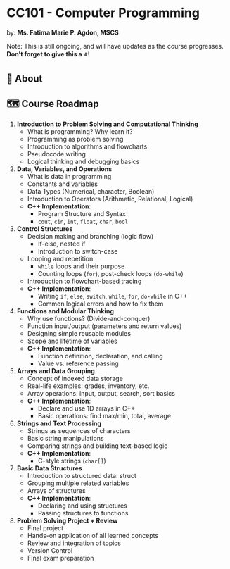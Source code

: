 # CC101 - Computer Programming
by: **Ms. Fatima Marie P. Agdon, MSCS**

Note: This is still ongoing, and will have updates as the course progresses. **Don't forget to give this a ⭐!**

## 💭 About

## 🗺️ Course Roadmap
1. **Introduction to Problem Solving and Computational Thinking**
    - What is programming? Why learn it?
    - Programming as problem solving
    - Introduction to algorithms and flowcharts
    - Pseudocode writing
    - Logical thinking and debugging basics
2. **Data, Variables, and Operations**
    - What is data in programming
    - Constants and variables
    - Data Types (Numerical, character, Boolean)
    - Introduction to Operators (Arithmetic, Relational, Logical)
    - **C++ Implementation**:
        - Program Structure and Syntax
        - ```cout```, ```cin```, ```int```, ```float```, ```char```, ```bool```
3. **Control Structures**
    - Decision making and branching (logic flow)
        - If-else, nested if
        - Introduction to switch-case
    - Looping and repetition
        - ```while``` loops and their purpose
        - Counting loops (```for```), post-check loops (```do-while```)
    - Introduction to flowchart-based tracing
    - **C++ Implementation**:
        - Writing ```if```, ```else```, ```switch```, ```while```, ```for```, ```do-while``` in C++
        - Common logical errors and how to fix them
4. **Functions and Modular Thinking**
    - Why use functions? (Divide-and-conquer)
    - Function input/output (parameters and return values)
    - Designing simple reusable modules
    - Scope and lifetime of variables
    - **C++ Implementation**:
        - Function definition, declaration, and calling
        - Value vs. reference passing
5. **Arrays and Data Grouping**
    - Concept of indexed data storage
    - Real-life examples: grades, inventory, etc.
    - Array operations: input, output, search, sort basics
    - **C++ Implementation**:
        - Declare and use 1D arrays in C++
        - Basic operations: find max/min, total, average
6. **Strings and Text Processing**
    - Strings as sequences of characters
    - Basic string manipulations
    - Comparing strings and building text-based logic
    - **C++ Implementation**:
        - C-style strings (```char[]```)
7. **Basic Data Structures**
    - Introduction to structured data: struct
    - Grouping multiple related variables
    - Arrays of structures
    - **C++ Implementation**:
        - Declaring and using structures
        - Passing structures to functions
8. **Problem Solving Project + Review**
    - Final project
    - Hands-on application of all learned concepts
    - Review and integration of topics
    - Version Control
    - Final exam preparation
